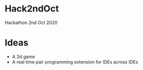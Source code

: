 # Hack2ndOct
Hackathon 2nd Oct 2020

# Ideas
* A 2d game
* A real time pair programming extension for IDEs across IDEs
